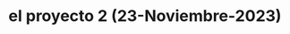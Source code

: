 ---
title: "el proyecto 2 (23-Noviembre-2023)"
link: "/Proyecto2/"
description: "Este es el proyecto 2."
---